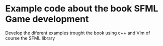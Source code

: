# Example code about the book SFML Game development

Develop the diferent examples trought the book using	c++ and Vim		of course the SFML library
